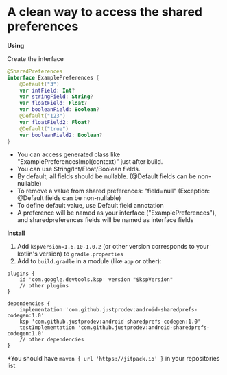 # A clean way to access the shared preferences

**Using**

Create the interface

```kotlin
@SharedPreferences
interface ExamplePreferences {
    @Default("3")
    var intField: Int?
    var stringField: String?
    var floatField: Float?
    var booleanField: Boolean?
    @Default("123")
    var floatField2: Float?
    @Default("true")
    var booleanField2: Boolean?
}
```

- You can access generated class like "ExamplePreferencesImpl(context)" just after build.
- You can use String/Int/Float/Boolean fields.
- By default, all fields should be nullable. (@Default fields can be non-nullable)
- To remove a value from shared preferences: "field=null" (Exception: @Default fields can be non-nullable)
- To define default value, use Default field annotation
- A preference will be named as your interface ("ExamplePreferences"), and sharedpreferences fields will be named as interface fields

**Install**

1. Add `kspVersion=1.6.10-1.0.2` (or other version corresponds to your kotlin's version) to `gradle.properties`
2. Add to `build.gradle` in a module (like `app` or other):

```
plugins {
    id 'com.google.devtools.ksp' version "$kspVersion"
    // other plugins
}

dependencies {
    implementation 'com.github.justprodev:android-sharedprefs-codegen:1.0'
    ksp 'com.github.justprodev:android-sharedprefs-codegen:1.0'
    testImplementation 'com.github.justprodev:android-sharedprefs-codegen:1.0'
    // other dependencies
}
```

*You should have `maven { url 'https://jitpack.io' }` in your repositories list

